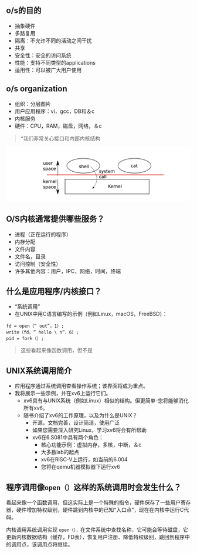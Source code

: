 ## o/s的目的

- 抽象硬件
- 多路复用
- 隔离：不允许不同的活动之间干扰
- 共享
- 安全性：安全的访问系统
- 性能：支持不同类型的applications
- 适用性：可以被广大用户使用

## o/s organization

- 组织：分层图片
- 用户应用程序：vi，gcc，DB和＆c 
- 内核服务 
- 硬件：CPU，RAM，磁盘，网络，＆c 
> *我们非常关心接口和内部内核结构

![用户/内核图](img/Figure1.1.png)

## O/S内核通常提供哪些服务？

- 进程（正在运行的程序）
- 内存分配
- 文件内容
- 文件名，目录
- 访问控制（安全性）
- 许多其他内容：用户，IPC，网络，时间，终端

## 什么是应用程序/内核接口？

- “系统调用”
- 在UNIX中用C语言编写的示例（例如Linux，macOS，FreeBSD）：

```
fd = open（“ out”，1）;
write（fd，“ hello \ n”，6）;
pid = fork（）;
```

> 这些看起来像函数调用，但不是

## UNIX系统调用简介

- 应用程序通过系统调用查看操作系统；该界面将成为重点。
- 我将展示一些示例，并在xv6上运行它们。
    - xv6具有与UNIX系统（例如Linux）相似的结构。但更简单-您将能够消化所有xv6。
    - 随书介绍了xv6的工作原理，以及为什么是UNIX？
        - 开源，文档完善，设计简洁，使用广泛
        - 如果您需要深入研究Linux，学习xv6将会有所帮助
        - xv6在6.S081中具有两个角色：
            - 核心功能示例：虚拟内存，多核，中断，＆c
            - 大多数lab的起点
            - xv6在RISC-V上运行，如当前的6.004
            - 您将在qemu机器模拟器下运行xv6


## 程序调用像`open（）`这样的系统调用时会发生什么？

看起来像一个函数调用，但这实际上是一个特殊的指令，硬件保存了一些用户寄存器，硬件增加特权级别，硬件跳到内核中的已知“入口点”，现在在内核中运行C代码。

内核调用系统调用实现 `open（），`在文件系统中查找名称，它可能会等待磁盘，它更新内核数据结构（缓存，FD表），恢复用户注册、降低特权级别，跳回到程序中的调用点，该调用点将继续。